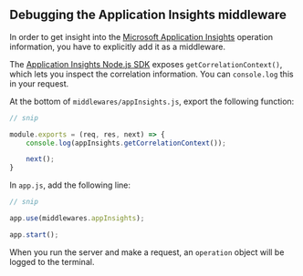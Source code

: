 ## Debugging the Application Insights middleware

In order to get insight into the [Microsoft Application Insights][appinsights] operation information, you have to explicitly add it as a middleware.

The [Application Insights Node.js SDK][sdk] exposes `getCorrelationContext()`, which lets you inspect the correlation information. You can `console.log` this in your request.

At the bottom of `middlewares/appInsights.js`, export the following function:

```javascript
// snip

module.exports = (req, res, next) => {
    console.log(appInsights.getCorrelationContext());

    next();
}
```

In `app.js`, add the following line:

```javascript
// snip

app.use(middlewares.appInsights);

app.start();
```

When you run the server and make a request, an `operation` object will be logged to the terminal.

[sdk]: https://github.com/Microsoft/ApplicationInsights-node.js/
[appinsights]: https://azure.microsoft.com/en-gb/services/application-insights/
